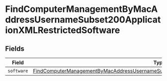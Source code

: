 # FindComputerManagementByMacAddressUsernameSubset200ApplicationXMLRestrictedSoftware


## Fields

| Field                                                                                                                                                                                                                 | Type                                                                                                                                                                                                                  | Required                                                                                                                                                                                                              | Description                                                                                                                                                                                                           |
| --------------------------------------------------------------------------------------------------------------------------------------------------------------------------------------------------------------------- | --------------------------------------------------------------------------------------------------------------------------------------------------------------------------------------------------------------------- | --------------------------------------------------------------------------------------------------------------------------------------------------------------------------------------------------------------------- | --------------------------------------------------------------------------------------------------------------------------------------------------------------------------------------------------------------------- |
| `software`                                                                                                                                                                                                            | [FindComputerManagementByMacAddressUsernameSubset200ApplicationXMLRestrictedSoftwareSoftware](../../models/operations/findcomputermanagementbymacaddressusernamesubset200applicationxmlrestrictedsoftwaresoftware.md) | :heavy_minus_sign:                                                                                                                                                                                                    | N/A                                                                                                                                                                                                                   |